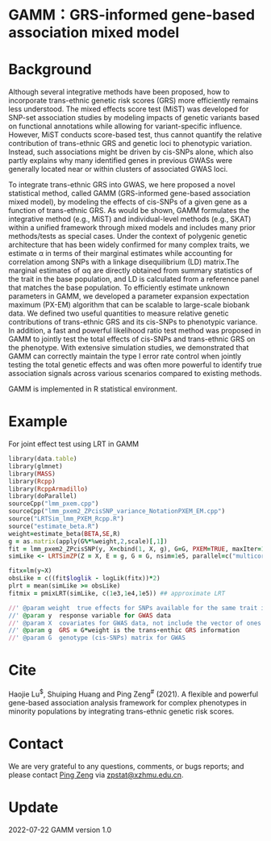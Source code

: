 # GAMM：GRS-informed gene-based association mixed model
# Background
Although several integrative methods have been proposed, how to incorporate trans-ethnic genetic risk scores (GRS) more efficiently remains less understood. The mixed effects score test (MiST) was developed for SNP-set association studies by modeling impacts of genetic variants based on functional annotations while allowing for variant-specific influence. However, MiST conducts score-based test, thus cannot quantify the relative contribution of trans-ethnic GRS and genetic loci to phenotypic variation. Instead, such associations might be driven by cis-SNPs alone, which also partly explains why many identified genes in previous GWASs were generally located near or within clusters of associated GWAS loci. 

To integrate trans-ethnic GRS into GWAS, we here proposed a novel statistical method, called GAMM (GRS-informed gene-based association mixed model), by modeling the effects of cis-SNPs of a given gene as a function of trans-ethnic GRS. As would be shown, GAMM formulates the integrative method (e.g., MiST) and individual-level methods (e.g., SKAT) within a unified framework through mixed models and includes many prior methods/tests as special cases. Under the context of polygenic genetic architecture that has been widely confirmed for many complex traits, we estimate α in terms of their marginal estimates while accounting for correlation among SNPs with a linkage disequilibrium (LD) matrix.The marginal estimates of αq are directly obtained from summary statistics of the trait in the base population, and LD is calculated from a reference panel that matches the base population. To efficiently estimate unknown parameters in GAMM, we developed a parameter expansion expectation maximum (PX-EM) algorithm that can be scalable to large-scale biobank data. We defined two useful quantities to measure relative genetic contributions of trans-ethnic GRS and its cis-SNPs to phenotypic variance. In addition, a fast and powerful likelihood ratio test method was proposed in GAMM to jointly test the total effects of cis-SNPs and trans-ethnic GRS on the phenotype. With extensive simulation studies, we demonstrated that GAMM can correctly maintain the type I error rate control when jointly testing the total genetic effects and was often more powerful to identify true association signals across various scenarios compared to existing methods.

GAMM is implemented in R statistical environment.
# Example
For joint effect test using LRT in GAMM
```ruby
library(data.table)
library(glmnet)
library(MASS)
library(Rcpp)
library(RcppArmadillo)
library(doParallel)
sourceCpp("lmm_pxem.cpp")
sourceCpp("lmm_pxem2_ZPcisSNP_variance_NotationPXEM_EM.cpp")
source("LRTSim_lmm_PXEM_Rcpp.R")
source("estimate_beta.R")
weight=estimate_beta(BETA,SE,R)
g = as.matrix(apply(G%*%weight,2,scale)[,1])
fit = lmm_pxem2_ZPcisSNP(y, X=cbind(1, X, g), G=G, PXEM=TRUE, maxIter=1000)
simLike <- LRTSimZP(Z = X, E = g, G = G, nsim=1e5, parallel=c("multicore"), ncpus = 1L) ## exact LRT

fitx=lm(y~X)
obsLike = c((fit$loglik - logLik(fitx))*2)
plrt = mean(simLike >= obsLike)
fitmix = pmixLRT(simLike, c(1e3,1e4,1e5)) ## approximate LRT

//' @param weight  true effects for SNPs available for the same trait in another base population
//' @param y  response variable for GWAS data
//' @param X  covariates for GWAS data, not include the vector of ones
//' @param g  GRS = G*weight is the trans-enthic GRS information
//' @param G  genotype (cis-SNPs) matrix for GWAS

```

# Cite
Haojie Lu<sup>$</sup>, Shuiping Huang and Ping Zeng<sup>#</sup> (2021). A flexible and powerful gene-based association analysis framework for complex phenotypes in minority populations by integrating trans-ethnic genetic risk scores.

# Contact
We are very grateful to any questions, comments, or bugs reports; and please contact [Ping Zeng](https://github.com/biostatpzeng) via zpstat@xzhmu.edu.cn.

# Update
2022-07-22 GAMM version 1.0
